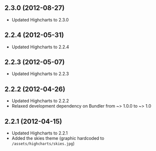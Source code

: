## 2.3.0 (2012-08-27)

* Updated Highcharts to 2.3.0

## 2.2.4 (2012-05-31)

* Updated Highcharts to 2.2.4

## 2.2.3 (2012-05-07)

* Updated Highcharts to 2.2.3

## 2.2.2 (2012-04-26)

* Updated Highcharts to 2.2.2
* Relaxed development dependency on Bundler from ~> 1.0.0 to ~> 1.0

## 2.2.1 (2012-04-15)

* Updated Highcharts to 2.2.1
* Added the skies theme (graphic hardcoded to `/assets/highcharts/skies.jpg`)